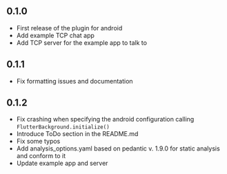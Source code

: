 ## 0.1.0

* First release of the plugin for android
* Add example TCP chat app
* Add TCP server for the example app to talk to

## 0.1.1

* Fix formatting issues and documentation

## 0.1.2

* Fix crashing when specifying the android configuration calling `FlutterBackground.initialize()`
* Introduce ToDo section in the README.md
* Fix some typos
* Add analysis_options.yaml based on pedantic v. 1.9.0 for static analysis and conform to it
* Update example app and server
